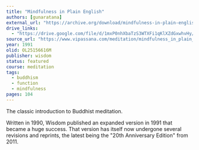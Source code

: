```yaml
---
title: "Mindfulness in Plain English"
authors: [gunaratana]
external_url: "https://archive.org/download/mindfulness-in-plain-english-bhante-gunaratana/Mindfulness%20in%20Plain%20English%20-%20Bhante%20Gunaratana_text.pdf"
drive_links:
  - "https://drive.google.com/file/d/1mxP0nhXbaTzS3WTXFi1qKlXZdGxwhvHy/view?usp=sharing"
source_url: "https://www.vipassana.com/meditation/mindfulness_in_plain_english.html"
year: 1991
olid: OL25156616M
publisher: wisdom
status: featured
course: meditation
tags:
  - buddhism
  - function
  - mindfulness
pages: 104
---
```


The classic introduction to Buddhist meditation.

Written in 1990, Wisdom published an expanded version in 1991 that became a huge success. That version has itself now undergone several revisions and reprints, the latest being the "20th Anniversary Edition" from 2011.
